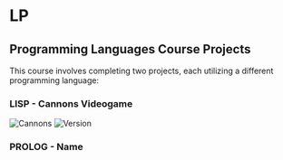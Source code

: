 # LP
## Programming Languages Course Projects 
This course involves completing two projects, each utilizing a different programming language:

### LISP - Cannons Videogame
![Cannons](https://github.com/carloslozanouib/LP/assets/79541899/53bfe4de-e5a8-4a96-bb78-4879e58dcd41)
![Version](https://img.shields.io/badge/version-1.0.0-blue.svg)

### PROLOG - Name
